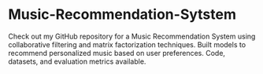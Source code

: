 # Music-Recommendation-Sytstem
Check out my GitHub repository for a Music Recommendation System using collaborative filtering and matrix factorization techniques. Built models to recommend personalized music based on user preferences. Code, datasets, and evaluation metrics available. 
